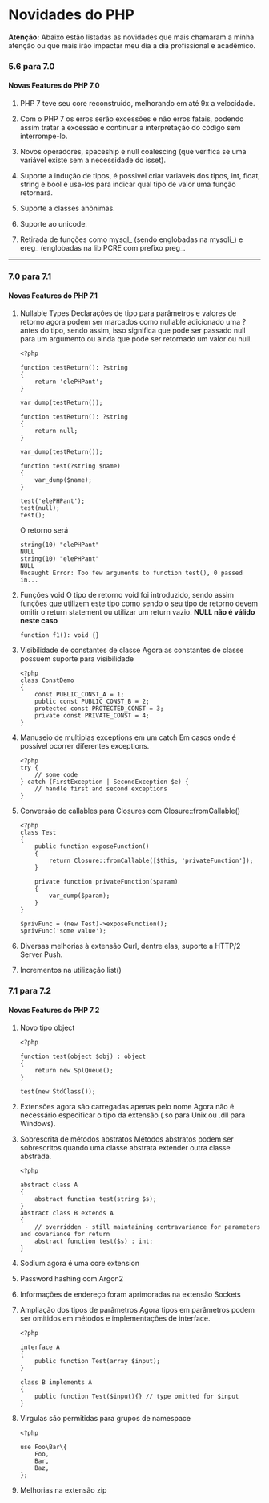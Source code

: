 # Novidades do PHP
**Atenção:** Abaixo estão listadas as novidades que mais chamaram a minha atenção ou que mais irão impactar meu dia a dia profissional e acadêmico.

### 5.6 para 7.0
#### Novas Features do PHP 7.0

1. PHP 7 teve seu core reconstruido, melhorando em até 9x a velocidade.

2. Com o PHP 7 os erros serão excessões e não erros fatais, podendo assim tratar a excessão e continuar a interpretação do código sem interrompe-lo.

3. Novos operadores, spaceship e null coalescing (que verifica se uma variável existe sem a necessidade do isset).

4. Suporte a indução de tipos, é possivel criar variaveis dos tipos, int, float, string e bool e usa-los para indicar qual tipo de valor uma função retornará.

5. Suporte a classes anônimas.

6. Suporte ao unicode.

7. Retirada de funções como mysql_ (sendo englobadas na mysqli_) e ereg_ (englobadas na lib PCRE com prefixo preg_.

---

### 7.0 para 7.1
#### Novas Features do PHP 7.1
1. Nullable Types
    Declarações de tipo para parâmetros e valores de retorno agora podem ser marcados como nullable adicionado uma ? antes do tipo, sendo assim, isso significa que pode ser passado null para um argumento ou ainda que pode ser retornado um valor ou null.

    ```
    <?php

    function testReturn(): ?string
    {
        return 'elePHPant';
    }

    var_dump(testReturn());

    function testReturn(): ?string
    {
        return null;
    }

    var_dump(testReturn());

    function test(?string $name)
    {
        var_dump($name);
    }

    test('elePHPant');
    test(null);
    test();

    ```

    O retorno será

    ```
    string(10) "elePHPant"
    NULL
    string(10) "elePHPant"
    NULL
    Uncaught Error: Too few arguments to function test(), 0 passed in...
    ```
2. Funções void
    O tipo de retorno void foi introduzido, sendo assim funções que utilizem este tipo como sendo o seu tipo de retorno devem omitir o return statement ou utilizar um return vazio. **NULL não é válido neste caso**

    ```
    function f1(): void {}
    ```

3. Visibilidade de constantes de classe
    Agora as constantes de classe possuem suporte para visibilidade

    ```
    <?php
    class ConstDemo
    {
        const PUBLIC_CONST_A = 1;
        public const PUBLIC_CONST_B = 2;
        protected const PROTECTED_CONST = 3;
        private const PRIVATE_CONST = 4;
    }
    ```

4. Manuseio de multiplas exceptions em um catch
    Em casos onde é possível ocorrer diferentes exceptions.

    ```
    <?php
    try {
        // some code
    } catch (FirstException | SecondException $e) {
        // handle first and second exceptions
    }
    ```

5. Conversão de callables para Closures com Closure::fromCallable()
    ```
    <?php
    class Test
    {
        public function exposeFunction()
        {
            return Closure::fromCallable([$this, 'privateFunction']);
        }

        private function privateFunction($param)
        {
            var_dump($param);
        }
    }

    $privFunc = (new Test)->exposeFunction();
    $privFunc('some value');
    ```
6. Diversas melhorias à extensão Curl, dentre elas, suporte a HTTP/2 Server Push. 

7. Incrementos na utilização list()

### 7.1 para 7.2
#### Novas Features do PHP 7.2
1. Novo tipo object
    ```
    <?php

    function test(object $obj) : object
    {
        return new SplQueue();
    }

    test(new StdClass());

    ```
2. Extensões agora são carregadas apenas pelo nome
    Agora não é necessário especificar o tipo da extensão (.so para Unix ou .dll para Windows).

3. Sobrescrita de métodos abstratos
    Métodos abstratos podem ser sobrescritos quando uma classe abstrata extender outra classe abstrada.

    ```
    <?php

    abstract class A
    {
        abstract function test(string $s);
    }
    abstract class B extends A
    {
        // overridden - still maintaining contravariance for parameters and covariance for return
        abstract function test($s) : int;
    }
    ```

4. Sodium agora é uma core extension

5. Password hashing com Argon2

6. Informações de endereço foram aprimoradas na extensão Sockets

7. Ampliação dos tipos de parâmetros
    Agora tipos em parâmetros podem ser omitidos em métodos e implementações de interface.
    ```
    <?php

    interface A
    {
        public function Test(array $input);
    }

    class B implements A
    {
        public function Test($input){} // type omitted for $input
    }
    ```

8. Virgulas são permitidas para grupos de namespace
    ```
    <?php

    use Foo\Bar\{
        Foo,
        Bar,
        Baz,
    };
    ```

9. Melhorias na extensão zip
